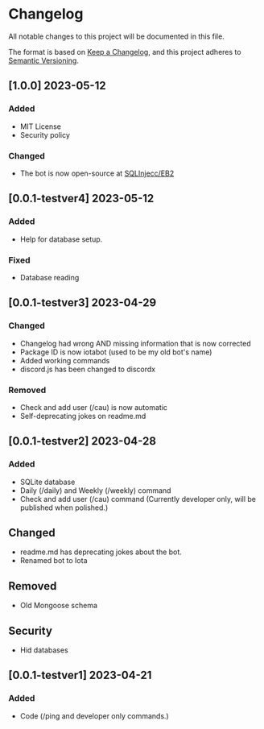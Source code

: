 # Changelog

All notable changes to this project will be documented in this file.

The format is based on [Keep a Changelog](https://keepachangelog.com/en/1.0.0/),
and this project adheres to [Semantic Versioning](https://semver.org/spec/v2.0.0.html).

## [1.0.0] 2023-05-12

### Added

- MIT License
- Security policy

### Changed

- The bot is now open-source at [SQLInjecc/EB2](https://github.com/SQLInjecc/EB2)

## [0.0.1-testver4] 2023-05-12

### Added

- Help for database setup.

### Fixed

- Database reading

## [0.0.1-testver3] 2023-04-29

### Changed

- Changelog had wrong AND missing information that is now corrected
- Package ID is now iotabot (used to be my old bot's name)
- Added working commands
- discord.js has been changed to discordx

### Removed

- Check and add user (/cau) is now automatic
- Self-deprecating jokes on readme.md

## [0.0.1-testver2] 2023-04-28

### Added

- SQLite database
- Daily (/daily) and Weekly (/weekly) command
- Check and add user (/cau) command (Currently developer only, will be published when polished.)

## Changed

- readme.md has deprecating jokes about the bot.
- Renamed bot to Iota

## Removed

- Old Mongoose schema

## Security

- Hid databases

## [0.0.1-testver1] 2023-04-21

### Added

- Code (/ping and developer only commands.)
